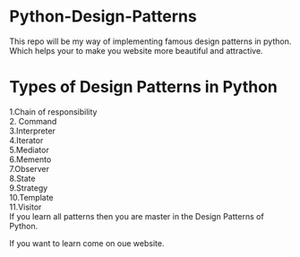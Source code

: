# Python-Design-Patterns
This repo will be my way of implementing famous design patterns in python. Which helps your to make you website more beautiful and attractive.
 # Types of Design Patterns in Python
 1.Chain of responsibility <br>
 2. Command <br>
 3.Interpreter <br>
 4.Iterator <br>
 5.Mediator <br>
 6.Memento <br>
 7.Observer <br>
 8.State <br>
 9.Strategy <br>
 10.Template <br>
 11.Visitor <br>
 If you learn all patterns then you are master in the Design Patterns of Python. <br>
 
 If you want to learn come on oue website.
